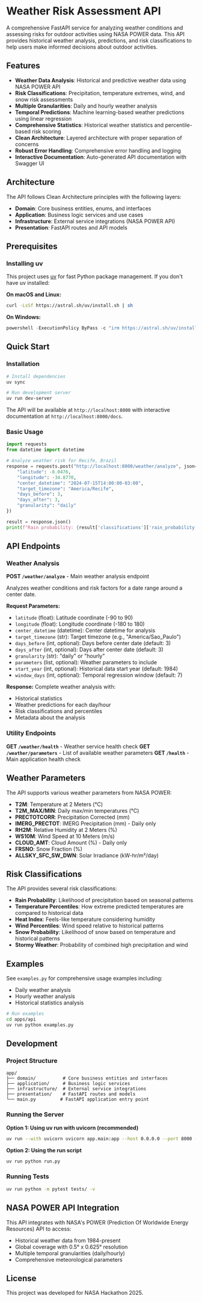 # Weather Risk Assessment API

A comprehensive FastAPI service for analyzing weather conditions and assessing risks for outdoor activities using NASA POWER data. This API provides historical weather analysis, predictions, and risk classifications to help users make informed decisions about outdoor activities.

## Features

- **Weather Data Analysis**: Historical and predictive weather data using NASA POWER API
- **Risk Classifications**: Precipitation, temperature extremes, wind, and snow risk assessments  
- **Multiple Granularities**: Daily and hourly weather analysis
- **Temporal Predictions**: Machine learning-based weather predictions using linear regression
- **Comprehensive Statistics**: Historical weather statistics and percentile-based risk scoring
- **Clean Architecture**: Layered architecture with proper separation of concerns
- **Robust Error Handling**: Comprehensive error handling and logging
- **Interactive Documentation**: Auto-generated API documentation with Swagger UI

## Architecture

The API follows Clean Architecture principles with the following layers:

- **Domain**: Core business entities, enums, and interfaces
- **Application**: Business logic services and use cases  
- **Infrastructure**: External service integrations (NASA POWER API)
- **Presentation**: FastAPI routes and API models

## Prerequisites

### Installing uv

This project uses [uv](https://docs.astral.sh/uv/) for fast Python package management. If you don't have uv installed:

**On macOS and Linux:**
```bash
curl -LsSf https://astral.sh/uv/install.sh | sh
```

**On Windows:**
```powershell
powershell -ExecutionPolicy ByPass -c "irm https://astral.sh/uv/install.ps1 | iex"
```

## Quick Start

### Installation

```bash
# Install dependencies
uv sync

# Run development server  
uv run dev-server
```

The API will be available at `http://localhost:8000` with interactive documentation at `http://localhost:8000/docs`.

### Basic Usage

```python
import requests
from datetime import datetime

# Analyze weather risk for Recife, Brazil
response = requests.post("http://localhost:8000/weather/analyze", json={
    "latitude": -8.0476,
    "longitude": -34.8770, 
    "center_datetime": "2024-07-15T14:00:00-03:00",
    "target_timezone": "America/Recife",
    "days_before": 3,
    "days_after": 3,
    "granularity": "daily"
})

result = response.json()
print(f"Rain probability: {result['classifications']['rain_probability']:.1%}")
```

## API Endpoints

### Weather Analysis

**POST `/weather/analyze`** - Main weather analysis endpoint

Analyzes weather conditions and risk factors for a date range around a center date.

**Request Parameters:**
- `latitude` (float): Latitude coordinate (-90 to 90)
- `longitude` (float): Longitude coordinate (-180 to 180) 
- `center_datetime` (datetime): Center datetime for analysis
- `target_timezone` (str): Target timezone (e.g., "America/Sao_Paulo")
- `days_before` (int, optional): Days before center date (default: 3)
- `days_after` (int, optional): Days after center date (default: 3)
- `granularity` (str): "daily" or "hourly"
- `parameters` (list, optional): Weather parameters to include
- `start_year` (int, optional): Historical data start year (default: 1984)
- `window_days` (int, optional): Temporal regression window (default: 7)

**Response:** Complete weather analysis with:
- Historical statistics
- Weather predictions for each day/hour
- Risk classifications and percentiles
- Metadata about the analysis

### Utility Endpoints

**GET `/weather/health`** - Weather service health check
**GET `/weather/parameters`** - List of available weather parameters
**GET `/health`** - Main application health check

## Weather Parameters

The API supports various weather parameters from NASA POWER:

- **T2M**: Temperature at 2 Meters (°C)
- **T2M_MAX/MIN**: Daily max/min temperatures (°C) 
- **PRECTOTCORR**: Precipitation Corrected (mm)
- **IMERG_PRECTOT**: IMERG Precipitation (mm) - Daily only
- **RH2M**: Relative Humidity at 2 Meters (%)
- **WS10M**: Wind Speed at 10 Meters (m/s)
- **CLOUD_AMT**: Cloud Amount (%) - Daily only
- **FRSNO**: Snow Fraction (%)
- **ALLSKY_SFC_SW_DWN**: Solar Irradiance (kW-hr/m²/day)

## Risk Classifications

The API provides several risk classifications:

- **Rain Probability**: Likelihood of precipitation based on seasonal patterns
- **Temperature Percentiles**: How extreme predicted temperatures are compared to historical data
- **Heat Index**: Feels-like temperature considering humidity
- **Wind Percentiles**: Wind speed relative to historical patterns  
- **Snow Probability**: Likelihood of snow based on temperature and historical patterns
- **Stormy Weather**: Probability of combined high precipitation and wind

## Examples

See `examples.py` for comprehensive usage examples including:
- Daily weather analysis
- Hourly weather analysis  
- Historical statistics analysis

```bash
# Run examples
cd apps/api
uv run python examples.py
```

## Development

### Project Structure

```
app/
├── domain/          # Core business entities and interfaces
├── application/     # Business logic services  
├── infrastructure/  # External service integrations
├── presentation/    # FastAPI routes and models
└── main.py         # FastAPI application entry point
```

### Running the Server

**Option 1: Using uv run with uvicorn (recommended)**
```bash
uv run --with uvicorn uvicorn app.main:app --host 0.0.0.0 --port 8000 --reload
```

**Option 2: Using the run script**
```bash
uv run python run.py
```

### Running Tests

```bash
uv run python -m pytest tests/ -v
```

## NASA POWER API Integration

This API integrates with NASA's POWER (Prediction Of Worldwide Energy Resources) API to access:
- Historical weather data from 1984-present
- Global coverage with 0.5° x 0.625° resolution
- Multiple temporal granularities (daily/hourly)
- Comprehensive meteorological parameters

## License

This project was developed for NASA Hackathon 2025.